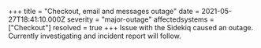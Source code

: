+++
title = "Checkout, email and messages outage"
date = 2021-05-27T18:41:10.000Z
severity = "major-outage"
affectedsystems = ["Checkout"]
resolved = true
+++
Issue with the Sidekiq caused an outage. Currently investigating and incident report will follow.